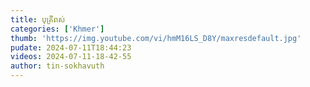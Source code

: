 ```yaml
---
title: បុត្រីពស់
categories: ['Khmer']
thumb: 'https://img.youtube.com/vi/hmM16LS_D8Y/maxresdefault.jpg'
pudate: 2024-07-11T18:44:23
videos: 2024-07-11-18-42-55
author: tin-sokhavuth
---
```

